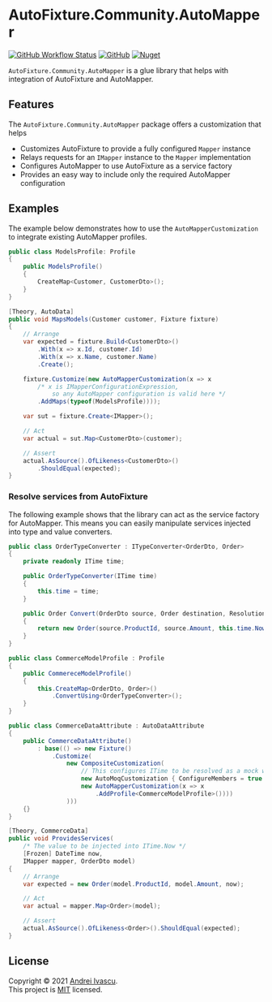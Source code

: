 # AutoFixture.Community.AutoMapper

[![GitHub Workflow Status](https://img.shields.io/github/workflow/status/aivascu/AutoFixture.Community.AutoMapper/release?logo=github&style=flat-square)](https://github.com/aivascu/AutoFixture.Community.AutoMapper/actions/workflows/release.yml)
[![GitHub](https://img.shields.io/github/license/aivascu/AutoFixture.Community.AutoMapper?style=flat-square)](https://licenses.nuget.org/MIT)
[![Nuget](https://img.shields.io/nuget/v/AutoFixture.Community.AutoMapper?logo=nuget&style=flat-square)](https://www.nuget.org/packages/AutoFixture.Community.AutoMapper/)

`AutoFixture.Community.AutoMapper` is a glue library that helps with integration of AutoFixture and AutoMapper.

## Features

The `AutoFixture.Community.AutoMapper` package offers a customization that helps

- Customizes AutoFixture to provide a fully configured `Mapper` instance
- Relays requests for an `IMapper` instance to the `Mapper` implementation
- Configures AutoMapper to use AutoFixture as a service factory
- Provides an easy way to include only the required AutoMapper configuration

## Examples

The example below demonstrates how to use the `AutoMapperCustomization` to integrate existing AutoMapper profiles.

```cs
public class ModelsProfile: Profile
{
    public ModelsProfile()
    {
        CreateMap<Customer, CustomerDto>();
    }
}

[Theory, AutoData]
public void MapsModels(Customer customer, Fixture fixture)
{
    // Arrange
    var expected = fixture.Build<CustomerDto>()
        .With(x => x.Id, customer.Id)
        .With(x => x.Name, customer.Name)
        .Create();

    fixture.Customize(new AutoMapperCustomization(x => x
        /* x is IMapperConfigurationExpression,
            so any AutoMapper configuration is valid here */
        .AddMaps(typeof(ModelsProfile))));

    var sut = fixture.Create<IMapper>();

    // Act
    var actual = sut.Map<CustomerDto>(customer);

    // Assert
    actual.AsSource().OfLikeness<CustomerDto>()
        .ShouldEqual(expected);
}
```

### Resolve services from AutoFixture

The following example shows that the library can act as the service factory for AutoMapper.
This means you can easily manipulate services injected into type and value converters.

```cs
public class OrderTypeConverter : ITypeConverter<OrderDto, Order>
{
    private readonly ITime time;

    public OrderTypeConverter(ITime time)
    {
        this.time = time;
    }

    public Order Convert(OrderDto source, Order destination, ResolutionContext context)
    {
        return new Order(source.ProductId, source.Amount, this.time.Now);
    }
}

public class CommerceModelProfile : Profile
{
    public CommereceModelProfile()
    {
        this.CreateMap<OrderDto, Order>()
            .ConvertUsing<OrderTypeConverter>();
    }
}

public class CommerceDataAttribute : AutoDataAttribute
{
    public CommerceDataAttribute()
        : base(() => new Fixture()
            .Customize(
                new CompositeCustomization(
                    // This configures ITime to be resolved as a mock with a value in ITime.Now
                    new AutoMoqCustomization { ConfigureMembers = true },
                    new AutoMapperCustomization(x => x
                        .AddProfile<CommerceModelProfile>())))
                )))
    {}
}

[Theory, CommerceData]
public void ProvidesServices(
    /* The value to be injected into ITime.Now */
    [Frozen] DateTime now,
    IMapper mapper, OrderDto model)
{
    // Arrange
    var expected = new Order(model.ProductId, model.Amount, now);

    // Act
    var actual = mapper.Map<Order>(model);

    // Assert
    actual.AsSource().OfLikeness<Order>().ShouldEqual(expected);
}
```

## License

Copyright &copy; 2021 [Andrei Ivascu](https://github.com/aivascu).<br/>
This project is [MIT](https://github.com/aivascu/AutoFixture.Community.AutoMapper/blob/master/LICENSE) licensed.
